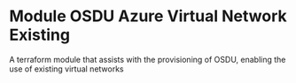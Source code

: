 # Module OSDU Azure Virtual Network Existing

A terraform module that assists with the provisioning of OSDU, enabling the use of existing virtual networks
